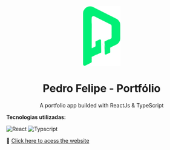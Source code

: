 <p align='center'><img src='src/images/p-logo.png' width='100px'></p>
<h1 align='center'> Pedro Felipe - Portfólio </h1>

<p align='center'>A portfolio app builded with ReactJs & TypeScript</p>

**Tecnologias utilizadas:**

![React](https://img.shields.io/static/v1?label=Front-end&message=ReactJS&color=61DAFB&style=for-the-badge&logo=react)
![Typscript](https://img.shields.io/static/v1?label=Front-end&message=Typescript&color=3178C6&style=for-the-badge&logo=typescript)


🚀 [Click here to acess the website](http://pedroflp.me)
